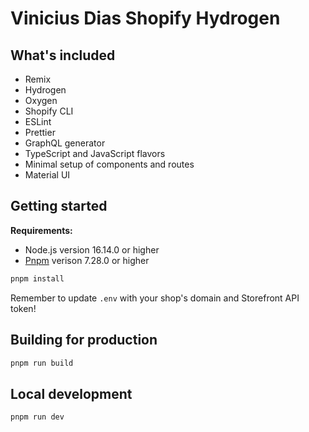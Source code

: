 # Vinicius Dias Shopify Hydrogen

## What's included

- Remix
- Hydrogen
- Oxygen
- Shopify CLI
- ESLint
- Prettier
- GraphQL generator
- TypeScript and JavaScript flavors
- Minimal setup of components and routes
- Material UI

## Getting started

**Requirements:**

- Node.js version 16.14.0 or higher
- [Pnpm](https://pnpm.io/) verison 7.28.0 or higher

```bash
pnpm install
```

Remember to update `.env` with your shop's domain and Storefront API token!

## Building for production

```bash
pnpm run build
```

## Local development

```bash
pnpm run dev
```
